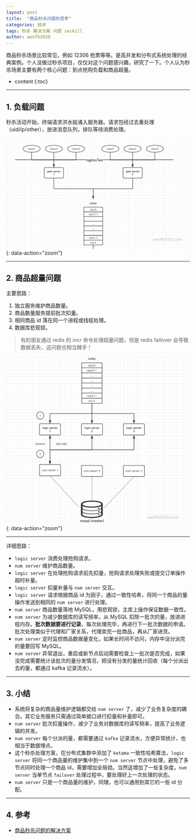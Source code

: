 ```yaml
---
layout: post
title:  "商品秒杀问题的思考"
categories: 技术
tags: 秒杀 解决方案 问题 seckill
author: wenfh2020
---
```


商品秒杀场景比较常见，例如 12306 抢票等等。是高并发和分布式系统处理的经典案例。个人没做过秒杀项目，仅仅对这个问题感兴趣，研究了一下。个人认为秒杀场景主要有两个核心问题：到点抢购负载和商品超量。



* content
{:toc}

---

## 1. 负载问题

秒杀活动开始，终端请求洪水般涌入服务器。请求包经过去重处理（uid/ip/other），放进消息队列，排队等待消费处理。

![消息队列处理负载](/images/2020-03-23-02-49-14.png){: data-action="zoom"}

---

## 2. 商品超量问题

主要思路：

1. 独立服务维护商品数量。
2. 商品数量服务提前批次扣量。
3. 相同商品 id 落在同一个进程或线程处理。
4. 数据库悲观锁。

> 有的朋友通过 redis 的 incr 命令处理超量问题，但是 redis failover 会导致数据丢失，这问题也相当棘手！

![商品超量处理](/images/2020-03-23-15-37-46.png){: data-action="zoom"}

---

详细思路：

* `logic server` 消费处理抢购请求。
* `num server` 维护商品数量。
* `logic server` 在处理抢购请求前先扣量，抢购请求处理失败或提交订单操作超时补量。
* `logic server` 扣量补量与 `num server` 交互。
* `logic server` 请求根据商品 id 为因子，通过一致性哈希，将同一个商品的量操作发送到相同的 `num server` 进行处理。
* `num server` 商品数量落地 MySQL，用悲观锁，主库上操作保证数据一致性。
* `num server` 为减少数据库的读写频率，从 MySQL 扣除一批次的量，放进进程内存。**批次数据要进行记录**，每次处理完毕，再进行下一批次数据的申请。批次处理类似于代理和厂家关系，代理卖完一批商品，再从厂家进货。
* `num server` 定时监控商品数据量变化，如果长时间不访问，内存中没分派完的量要回写 MySQL。
* `num server` 异常退出，重启或新节点启动需要检查上一批次是否完成，如果没完成需要统计该批次的量分发情况，把没有分发的量统计回收（每个分派出去的量，都通过 kafka 记录流水）。

---

## 3. 小结

* 系统将复杂的商品量维护逻辑都交给 `num server` 了，减少了业务复杂度的耦合。其它业务服务只需通过简单接口进行扣量和补量即可。
* `num server` 批次扣量操作，减少了业务对数据库的读写频率，提高了业务逻辑的并发。
* `num server` 每个分派的量，都需要通过 `kafka` 记录流水，方便异常统计，也相当于数据埋点。
* 这个秒杀处理方案，在分布式集群中添加了 `ketama` 一致性哈希算法，`logic server` 将同一个商品量的维护集中到一个 `num server` 节点中处理，避免了多节点同时处理一个商品 id，需要增加全局锁。当然这增加了一些复杂度，`num server` 当单节点 `failover` 处理过程中，要处理好上一次处理的状态。
* `num server` 只是一个商品量的维护，同理，也可以通用到其它的一些 id 分配。

---

## 4. 参考

* [商品秒杀问题的解决方案](https://blog.csdn.net/koastal/article/details/78995885)
